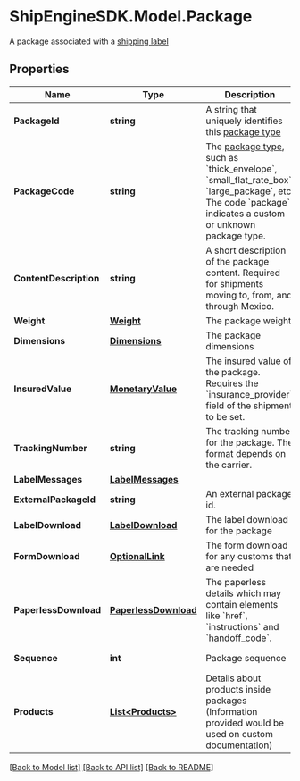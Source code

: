 # ShipEngineSDK.Model.Package
A package associated with a [shipping label](https://www.shipengine.com/docs/labels/create-a-label/) 

## Properties

Name | Type | Description | Notes
------------ | ------------- | ------------- | -------------
**PackageId** | **string** | A string that uniquely identifies this [package type](https://www.shipengine.com/docs/reference/list-carrier-packages/) | [optional] 
**PackageCode** | **string** | The [package type](https://www.shipengine.com/docs/reference/list-carrier-packages/), such as &#x60;thick_envelope&#x60;, &#x60;small_flat_rate_box&#x60;, &#x60;large_package&#x60;, etc.  The code &#x60;package&#x60; indicates a custom or unknown package type.  | [optional] 
**ContentDescription** | **string** | A short description of the package content. Required for shipments moving to, from, and through Mexico.  | [optional] 
**Weight** | [**Weight**](Weight.md) | The package weight | 
**Dimensions** | [**Dimensions**](Dimensions.md) | The package dimensions | [optional] 
**InsuredValue** | [**MonetaryValue**](MonetaryValue.md) | The insured value of the package.  Requires the &#x60;insurance_provider&#x60; field of the shipment to be set.  | [optional] 
**TrackingNumber** | **string** | The tracking number for the package.  The format depends on the carrier.  | [optional] [readonly] 
**LabelMessages** | [**LabelMessages**](LabelMessages.md) |  | [optional] 
**ExternalPackageId** | **string** | An external package id. | [optional] 
**LabelDownload** | [**LabelDownload**](LabelDownload.md) | The label download for the package | [optional] [readonly] 
**FormDownload** | [**OptionalLink**](OptionalLink.md) | The form download for any customs that are needed | [optional] [readonly] 
**PaperlessDownload** | [**PaperlessDownload**](PaperlessDownload.md) | The paperless details which may contain elements like &#x60;href&#x60;, &#x60;instructions&#x60; and &#x60;handoff_code&#x60;. | [optional] [readonly] 
**Sequence** | **int** | Package sequence | [optional] [readonly] 
**Products** | [**List&lt;Products&gt;**](Products.md) | Details about products inside packages (Information provided would be used on custom documentation) | [optional] 

[[Back to Model list]](../README.md#documentation-for-models) [[Back to API list]](../README.md#documentation-for-api-endpoints) [[Back to README]](../README.md)

